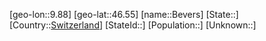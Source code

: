 ﻿---
location: [46.55,9.88]
type: City
tags:
- geo/City


SpocWebEntityId: 29163
isDeleted: false
confidential: public

---
[geo-lon::9.88]
[geo-lat::46.55]
[name::Bevers]
[State::]
[Country::[Switzerland](geo/Continent/Europe/Switzerland.md)]
[StateId::]
[Population::]
[Unknown::]


